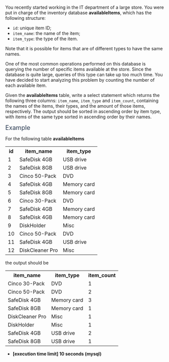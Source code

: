 <p>You recently started working in the IT department of a large store. You were put in charge of the inventory database <strong>availableItems</strong>, which has the following structure:</p>
<ul>
<li><code>id</code>: unique item ID;</li>
<li><code>item_name</code>: the name of the item;</li>
<li><code>item_type</code>: the type of the item.</li>
</ul>
<p>Note that it is possible for items that are of different types to have the same names.</p>
<p>One of the most common operations performed on this database is querying the number of specific items available at the store. Since the database is quite large, queries of this type can take up too much time. You have decided to start analyzing this problem by counting the number of each available item.</p>
<p>Given the <strong>availableItems</strong> table, write a select statement which returns the following three columns: <code>item_name</code>, <code>item_type</code> and <code>item_count</code>, containing the names of the items, their types, and the amount of those items, respectively. The output should be sorted in ascending order by item type, with items of the same type sorted in ascending order by their names.</p>
<p><span class="markdown--header" style="color:#2b3b52;font-size:1.4em">Example</span></p>
<p>For the following table <strong>availableItems</strong></p>
<table><tr>
</tr><tr>
<th>id</th>
<th>item_name</th>
<th>item_type</th>
</tr>
<tr>
<td>1</td>
<td>SafeDisk 4GB</td>
<td>USB drive</td>
</tr>
<tr>
<td>2</td>
<td>SafeDisk 8GB</td>
<td>USB drive</td>
</tr>
<tr>
<td>3</td>
<td>Cinco 50-Pack</td>
<td>DVD</td>
</tr>
<tr>
<td>4</td>
<td>SafeDisk 4GB</td>
<td>Memory card</td>
</tr>
<tr>
<td>5</td>
<td>SafeDisk 8GB</td>
<td>Memory card</td>
</tr>
<tr>
<td>6</td>
<td>Cinco 30-Pack</td>
<td>DVD</td>
</tr>
<tr>
<td>7</td>
<td>SafeDisk 4GB</td>
<td>Memory card</td>
</tr>
<tr>
<td>8</td>
<td>SafeDisk 4GB</td>
<td>Memory card</td>
</tr>
<tr>
<td>9</td>
<td>DiskHolder</td>
<td>Misc</td>
</tr>
<tr>
<td>10</td>
<td>Cinco 50-Pack</td>
<td>DVD</td>
</tr>
<tr>
<td>11</td>
<td>SafeDisk 4GB</td>
<td>USB drive</td>
</tr>
<tr>
<td>12</td>
<td>DiskCleaner Pro</td>
<td>Misc</td>
</tr>
</table>
<p>the output should be</p>
<table>
<tr>
<th>item_name</th>
<th>item_type</th>
<th>item_count</th>
</tr>
<tr>
<td>Cinco 30-Pack</td>
<td>DVD</td>
<td>1</td>
</tr>
<tr>
<td>Cinco 50-Pack</td>
<td>DVD</td>
<td>2</td>
</tr>
<tr>
<td>SafeDisk 4GB</td>
<td>Memory card</td>
<td>3</td>
</tr>
<tr>
<td>SafeDisk 8GB</td>
<td>Memory card</td>
<td>1</td>
</tr>
<tr>
<td>DiskCleaner Pro</td>
<td>Misc</td>
<td>1</td>
</tr>
<tr>
<td>DiskHolder</td>
<td>Misc</td>
<td>1</td>
</tr>
<tr>
<td>SafeDisk 4GB</td>
<td>USB drive</td>
<td>2</td>
</tr>
<tr>
<td>SafeDisk 8GB</td>
<td>USB drive</td>
<td>1</td>
</tr>
</table>
<ul>
<li><strong>[execution time limit] 10 seconds (mysql)</strong></li>
</ul>
